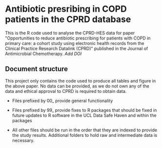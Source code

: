 # Antibiotic presribing in COPD patients in the CPRD database
This is the R code used to analyse the CPRD-HES data for paper "Opportunities to reduce antibiotic prescribing for patients with COPD in primary care: a cohort study using electronic health records from the Clinical Practice Research Datalink (CPRD)" published in the Journal of Antimicrobial Chemotherapy. *Add DOI*

## Document structure
This project only contains the code used to produce all tables and figure in the above paper. No data can be provided, as we do not own any of the data and ethical approval to CPRD is required to obtain data. 

* Files prefixed by 00_ provide general functionality

* Files prefixed by 99_ provide fixes to R packages that should be fixed in future updates to R software in the UCL Data Safe Haven and within the packages

* All other files should be run in the order that they are indexed to provide the study results. Additional folders to hold raw and intermediate data is necessary. 
